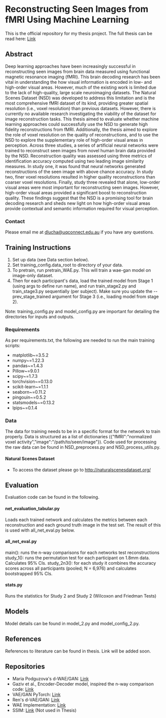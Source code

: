 # Reconstructing Seen Images from fMRI Using Machine Learning
This is the official repository for my  thesis project. The full thesis can be read here: [Link](https://github.com/DavidLucha/ImageReconstructionNSD_Thesis/blob/main/NSD_ImageReconstruction_Thesis_Full.pdf)
## Abstract

Deep learning approaches have been increasingly successful in reconstructing seen images from brain data measured using functional magnetic resonance imaging (fMRI). This brain decoding research has been vital in understanding the how visual information is encoded in low- and high-order visual areas. However, much of the existing work is limited due to the lack of high-quality, large scale neuroimaging datasets. The Natural Scenes Dataset (NSD) was developed to address this limitation and is the most comprehensive fMRI dataset of its kind, providing greater spatial resolution (i.e., voxel resolution) than previous datasets. However, there is currently no available research investigating the viability of the dataset for image reconstruction tasks. This thesis aimed to evaluate whether machine learning approaches could successfully use the NSD to generate high fidelity reconstructions from fMRI. Additionally, the thesis aimed to explore the role of voxel resolution on the quality of reconstructions, and to use the NSD to explore the supplementary role of high-order visual areas in perception. Across three studies, a series of artificial neural networks were trained to reconstruct seen images from novel human brain data provided by the NSD. Reconstruction quality was assessed using three metrics of identification accuracy computed using two leading image similarity measures. In study one, it was found that neural networks generated reconstructions of the seen image with above chance accuracy. In study two, finer voxel resolutions resulted in higher quality reconstructions than coarser voxel resolutions. Finally, study three revealed that alone, low-order visual areas were most important for reconstructing seen images. However, high-order visual areas provided a significant boost to reconstruction quality. These findings suggest that the NSD is a promising tool for brain decoding research and sheds new light on how high-order visual areas provide contextual and semantic information required for visual perception.


### Contact
Please email me at dlucha@uqconnect.edu.au if you have any questions.


## Training Instructions

1. Set up data (see Data section below).
2. Set training_config.data_root to directory of your data.
3. To pretrain, run pretrain_WAE.py. This will train a wae-gan model on image-only dataset.
4. Then for each participant's data, load the trained model from Stage 1 (using args to define run name), and run train_stage2.py and train_stage3.py sequentially (per subject). Make sure you update the --prev_stage_trained argument for Stage 3 (i.e., loading model from stage 2).

Note: training_config.py and model_config.py are important for detailing the directories for inputs and outputs.


### Requirements
As per requirements.txt, the following are needed to run the main training scripts:
* matplotlib~=3.5.2
* numpy~=1.22.3
* pandas~=1.4.3
* Pillow~=9.0.1
* scipy~=1.7.3
* torchvision~=0.13.0
* scikit-learn~=1.1.1
* seaborn~=0.11.2
* pingouin~=0.5.2
* statsmodels~=0.13.2
* lpips~=0.1.4

### Data
The data for training needs to be in a specific format for the network to train properly. Data is structured as a list of dictionaries ({"fMRI":"normalized voxel activity","image":"/path/to/seen/image"}). Code used for processing the raw data can be found in NSD_preprocess.py and NSD_process_utils.py.

#### Natural Scenes Dataset
- To access the dataset please go to http://naturalscenesdataset.org/

## Evaluation
Evaluation code can be found in the following.

#### net_evaluation_tabular.py
Loads each trained network and calculates the metrics between each reconstruction and each ground truth image in the test set. The result of this is used with all_net_eval.py below.

#### all_net_eval.py
main(): runs the n-way comparisons for each networks test reconstructions
study_1(): runs the permutation test for each participant on 1.8mm data. Calculates 95% CIs.
study_2n3(): for each study it combines the accuracy scores across all participants (pooled; N = 6,976) and calculates bootstrapped 95% CIs.

#### stats.py 
Runs the statistics for Study 2 and Study 2 (Wilcoxon and Friedman Tests)

## Models
Model details can be found in model_2.py and model_config_2.py.

## References
References to literature can be found in thesis. Link will be added soon.

## Repositories 
* Maria Podguzova's d-WAE/GAN: [Link](https://github.com/MariaPdg/thesis-fmri-reconstruction)
* Gaziv et al., Encoder-Decoder model, inspired the n-way comparison code: [Link](https://github.com/WeizmannVision/SelfSuperReconst)
* VAE/GAN PyTorch: [Link](https://github.com/lucabergamini/VAEGAN-PYTORCH)
* Ren's d-VAE/GAN: [Link](https://github.com/ziqiren/dvaeganImageRecon)
* WAE Implementation: [Link](https://github.com/tolstikhin/wae)
* SSIM: [Link](https://github.com/pranjaldatta/SSIM-PyTorch/blob/master/SSIM_notebook.ipynb) (Not used in Thesis)



